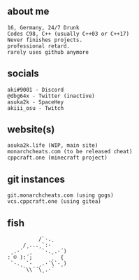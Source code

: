 ## about me
    16, Germany, 24/7 Drunk
    Codes C98, C++ (usually C++03 or C++17)
    Never finishes projects.
    professional retard.
    rarely uses github anymore


## socials
    aki#9001 - Discord
    @dbg64x - Twitter (inactive)
    asuka2k - SpaceHey
    akiii_osu - Twitch
    
## website(s)
    asuka2k.life (WIP, main site)
    monarchcheats.com (to be released cheat)
    cppcraft.one (minecraft project)
    
## git instances
    git.monarchcheats.com (using gogs)
    vcs.cppcraft.one (using gitea)

## fish
```
          /`·.¸
     /¸...¸`:·
 ¸.·´  ¸   `·.¸.·´)
: © ):´;      ¸  {
 `·.¸ `·  ¸.·´\`·¸)
     `\\´´\¸.·´
```
